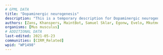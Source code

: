 ```yaml
---
# GPML DATA
title: "Dopaminergic neurogenesis"
description: "This is a temporary description for Dopaminergic neurogenesis"
authors: [Zans, Khanspers, MaintBot, Samuel Sklar, Egonw, Evelo, Mkutmon, Eweitz]
organisms: [Mus musculus]
# ADDITIONAL DATA
last-edited: 2021-05-23
communities: [CIRM_Related]
wpid: "WP1498"
---
```

